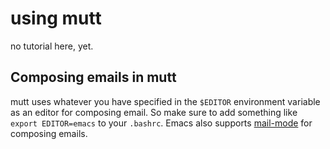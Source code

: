 # using mutt

no tutorial here, yet.

## Composing emails in mutt

mutt uses whatever you have specified in the `$EDITOR` environment variable as an editor for composing email.
So make sure to add something like `export EDITOR=emacs` to your `.bashrc`.
Emacs also supports [mail-mode](https://www.emacswiki.org/emacs/MailMode) for composing emails.